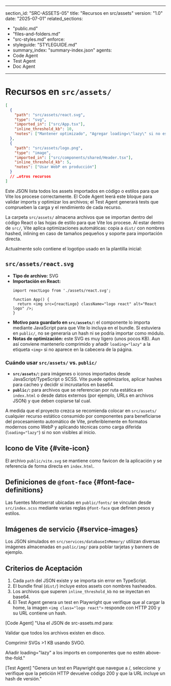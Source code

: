 
---
section_id: "SRC-ASSETS-05"
title: "Recursos en src/assets"
version: "1.0"
date: "2025-07-01"
related_sections:
  - "public.md"
  - "files-and-folders.md"
  - "src-styles.md"
enforce:
  - styleguide: "STYLEGUIDE.md"
  - summary_index: "summary-index.json"
agents:
  - Code Agent
  - Test Agent
  - Doc Agent
---

# Recursos en `src/assets/`

```json
[
  {
    "path": "src/assets/react.svg",
    "type": "svg",
    "imported_in": ["src/App.tsx"],
    "inline_threshold_kb": 10,
    "notes": ["Mantener optimizado", "Agregar loading=\"lazy\" si no es above-the-fold"]
  },
  {
    "path": "src/assets/logo.png",
    "type": "image",
    "imported_in": ["src/components/shared/Header.tsx"],
    "inline_threshold_kb": 5,
    "notes": ["Usar WebP en producción"]
  }
  // …otros recursos
]
```

Este JSON lista todos los assets importados en código o estilos para que Vite los procese correctamente. El Code Agent leerá este bloque para validar imports y optimizar los archivos; el Test Agent generará tests que comprueben la carga y el rendimiento de cada recurso.

La carpeta `src/assets/` almacena archivos que se importan dentro del código React o las hojas de estilo para que Vite los procese. Al estar dentro de `src/`, Vite aplica optimizaciones automáticas: copia a `dist/` con nombres hashed, inlining en caso de tamaños pequeños y soporte para importación directa.

Actualmente solo contiene el logotipo usado en la plantilla inicial:

## `src/assets/react.svg`
- **Tipo de archivo:** SVG
- **Importación en React:**
  ```tsx
  import reactLogo from './assets/react.svg';

  function App() {
    return <img src={reactLogo} className="logo react" alt="React logo" />;
  }
  ```
- **Motivo para guardarlo en `src/assets/`:** el componente lo importa mediante JavaScript para que Vite lo incluya en el bundle. Si estuviera en `public/`, no se generaría un hash ni se podría importar como módulo.
- **Notas de optimización:** este SVG es muy ligero (unos pocos KB). Aun así conviene mantenerlo comprimido y añadir `loading="lazy"` a la etiqueta `<img>` si no aparece en la cabecera de la página.

### Cuándo usar `src/assets/` vs. `public/`
- **`src/assets/`:** para imágenes o iconos importados desde JavaScript/TypeScript o SCSS. Vite puede optimizarlos, aplicar hashes para cacheo y decidir si incrustarlos en base64.
- **`public/`:** para archivos que se referencian por ruta estática en `index.html` o desde datos externos (por ejemplo, URLs en archivos JSON) y que deben copiarse tal cual.

A medida que el proyecto crezca se recomienda colocar en `src/assets/` cualquier recurso estático consumido por componentes para beneficiarse del procesamiento automático de Vite, preferiblemente en formatos modernos como WebP y aplicando técnicas como carga diferida (`loading="lazy"`) si no son visibles al inicio.

## Icono de Vite {#vite-icon}
El archivo `public/vite.svg` se mantiene como favicon de la aplicación y se referencia de forma directa en `index.html`.

## Definiciones de `@font-face` {#font-face-definitions}
Las fuentes Montserrat ubicadas en `public/fonts/` se vinculan desde `src/index.scss` mediante varias reglas `@font-face` que definen pesos y estilos.

## Imágenes de servicio {#service-images}
Los JSON simulados en `src/services/databaseInMemory/` utilizan diversas imágenes almacenadas en `public/img/` para poblar tarjetas y banners de ejemplo.

## Criterios de Aceptación
1. Cada `path` del JSON existe y se importa sin error en TypeScript.
2. El bundle final (`dist/`) incluye estos assets con nombres hasheados.
3. Los archivos que superen `inline_threshold_kb` no se inyectan en base64.
4. El Test Agent genera un test en Playwright que verifique que al cargar la home, la imagen `<img class="logo react">` responde con HTTP 200 y su URL contiene un hash.

[Code Agent]
"Usa el JSON de src-assets.md para:

Validar que todos los archivos existen en disco.

Comprimir SVGs >1 KB usando SVGO.

Añadir loading="lazy" a los imports en componentes que no estén above-the-fold."

[Test Agent]
"Genera un test en Playwright que navegue a /, seleccione <img class='logo react'> y verifique que la petición HTTP devuelve código 200 y que la URL incluye un hash de versión."
